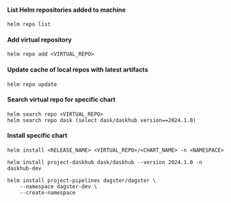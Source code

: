 #### List Helm repositories added to machine
```
helm repo list
```
#### Add virtual repository
```
helm repo add <VIRTUAL_REPO>
```
#### Update cache of local repos with latest artifacts
```
helm repo update
```
#### Search virtual repo for specific chart
```
helm search repo <VIRTUAL_REPO>
helm search repo dask (select dask/daskhub version==2024.1.0)
```
#### Install specific chart
```
helm install <RELEASE_NAME> <VIRTUAL_REPO>/<CHART_NAME> -n <NAMESPACE>
```
```
helm install project-daskhub dask/daskhub --version 2024.1.0 -n daskhub-dev
```
```
helm install project-pipelines dagster/dagster \
    --namespace dagster-dev \
    --create-namespace
```
